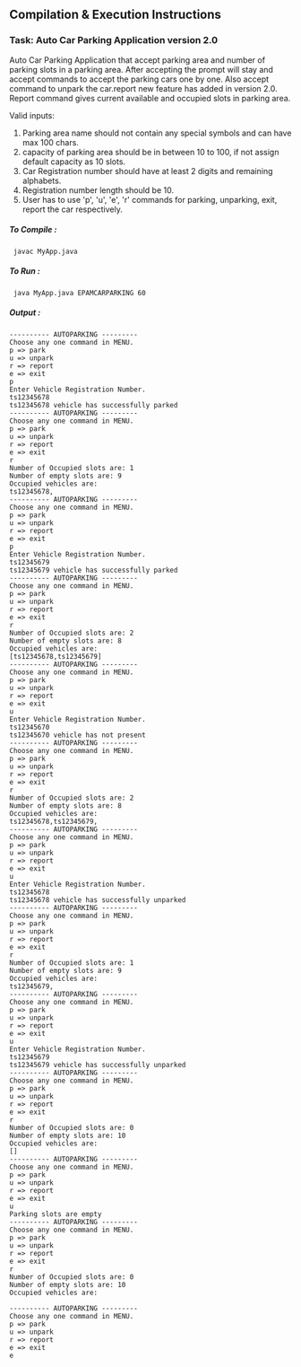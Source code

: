## Compilation & Execution Instructions

### Task: Auto Car Parking Application  version 2.0
Auto Car Parking Application that accept parking area and number of parking slots in a parking area. After accepting the prompt will stay and accept commands to accept the parking cars one by one. Also accept command to unpark the car.report new feature has added in version 2.0.
Report command gives current available and occupied slots in parking area. 

Valid inputs:

1. Parking area name should not contain any special symbols and can have max 100 chars.
2. capacity of parking area should be in between 10 to 100, if not assign default capacity as 10 slots.
3. Car Registration number should have at least 2 digits and remaining alphabets.
4. Registration number length should be 10.
5. User has to use 'p', 'u', 'e', 'r' commands for parking, unparking, exit, report the car respectively.

##### To Compile :  
 ``` javac MyApp.java```
 
##### To Run :
  ``` java MyApp.java EPAMCARPARKING 60```
##### Output :
```
---------- AUTOPARKING ---------
Choose any one command in MENU.
p => park
u => unpark
r => report
e => exit
p
Enter Vehicle Registration Number.
ts12345678
ts12345678 vehicle has successfully parked
---------- AUTOPARKING ---------
Choose any one command in MENU.
p => park
u => unpark
r => report
e => exit
r
Number of Occupied slots are: 1
Number of empty slots are: 9
Occupied vehicles are:
ts12345678,
---------- AUTOPARKING ---------
Choose any one command in MENU.
p => park
u => unpark
r => report
e => exit
p
Enter Vehicle Registration Number.
ts12345679
ts12345679 vehicle has successfully parked
---------- AUTOPARKING ---------
Choose any one command in MENU.
p => park
u => unpark
r => report
e => exit
r
Number of Occupied slots are: 2
Number of empty slots are: 8
Occupied vehicles are:
[ts12345678,ts12345679]
---------- AUTOPARKING ---------
Choose any one command in MENU.
p => park
u => unpark
r => report
e => exit
u
Enter Vehicle Registration Number.
ts12345670
ts12345670 vehicle has not present
---------- AUTOPARKING ---------
Choose any one command in MENU.
p => park
u => unpark
r => report
e => exit
r
Number of Occupied slots are: 2
Number of empty slots are: 8
Occupied vehicles are:
ts12345678,ts12345679,
---------- AUTOPARKING ---------
Choose any one command in MENU.
p => park
u => unpark
r => report
e => exit
u
Enter Vehicle Registration Number.
ts12345678
ts12345678 vehicle has successfully unparked
---------- AUTOPARKING ---------
Choose any one command in MENU.
p => park
u => unpark
r => report
e => exit
r
Number of Occupied slots are: 1
Number of empty slots are: 9
Occupied vehicles are:
ts12345679,
---------- AUTOPARKING ---------
Choose any one command in MENU.
p => park
u => unpark
r => report
e => exit
u
Enter Vehicle Registration Number.
ts12345679
ts12345679 vehicle has successfully unparked
---------- AUTOPARKING ---------
Choose any one command in MENU.
p => park
u => unpark
r => report
e => exit
r
Number of Occupied slots are: 0
Number of empty slots are: 10
Occupied vehicles are:
[]
---------- AUTOPARKING ---------
Choose any one command in MENU.
p => park
u => unpark
r => report
e => exit
u
Parking slots are empty
---------- AUTOPARKING ---------
Choose any one command in MENU.
p => park
u => unpark
r => report
e => exit
r
Number of Occupied slots are: 0
Number of empty slots are: 10
Occupied vehicles are:

---------- AUTOPARKING ---------
Choose any one command in MENU.
p => park
u => unpark
r => report
e => exit
e
```